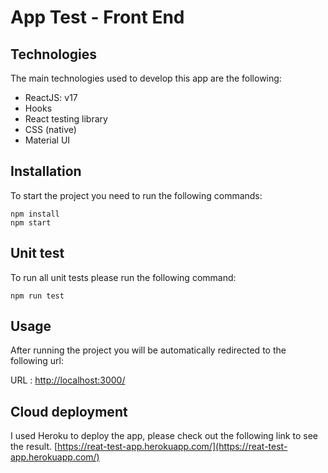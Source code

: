 # App Test - Front End


## Technologies
The main technologies used to develop this app are the following:
- ReactJS: v17
- Hooks
- React testing library
- CSS (native)
- Material UI


## Installation
To start the project you need to run the following commands:
```
npm install
npm start
```
## Unit test
To run all unit tests please run the following command:
```
npm run test
```

## Usage
After running the project you will be automatically redirected to the following url: 

URL : [http://localhost:3000/](http://localhost:3000/)

## Cloud deployment
I used Heroku to deploy the app, please check out the following link to see the result.
[https://reat-test-app.herokuapp.com/](https://reat-test-app.herokuapp.com/)

